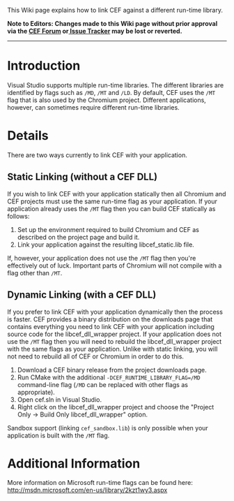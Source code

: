 This Wiki page explains how to link CEF against a different run-time library.

**Note to Editors: Changes made to this Wiki page without prior approval via the [CEF Forum](http://magpcss.org/ceforum/) or[ Issue Tracker](https://bitbucket.org/chromiumembedded/cef/issues?status=new&status=open) may be lost or reverted.**

***
# Introduction

Visual Studio supports multiple run-time libraries. The different libraries are identified by flags such as `/MD`, `/MT` and `/LD`. By default, CEF uses the `/MT` flag that is also used by the Chromium project. Different applications, however, can sometimes require different run-time libraries.

# Details

There are two ways currently to link CEF with your application.

## Static Linking (without a CEF DLL)

If you wish to link CEF with your application statically then all Chromium and CEF projects must use the same run-time flag as your application.  If your application already uses the `/MT` flag then you can build CEF statically as follows:

  1. Set up the environment required to build Chromium and CEF as described on the project page and build it.
  1. Link your application against the resulting libcef\_static.lib file.

If, however, your application does not use the `/MT` flag then you're effectively out of luck. Important parts of Chromium will not compile with a flag other than `/MT`.

## Dynamic Linking (with a CEF DLL)

If you prefer to link CEF with your application dynamically then the process is faster. CEF provides a binary distribution on the downloads page that contains everything you need to link CEF with your application including source code for the libcef\_dll\_wrapper project. If your application does not use the `/MT` flag then you will need to rebuild the libcef\_dll\_wrapper project with the same flags as your application. Unlike with static linking, you will not need to rebuild all of CEF or Chromium in order to do this.

  1. Download a CEF binary release from the project downloads page.
  1. Run CMake with the additional `-DCEF_RUNTIME_LIBRARY_FLAG=/MD` command-line flag (`/MD` can be replaced with other flags as appropriate).
  1. Open cef.sln in Visual Studio.
  1. Right click on the libcef\_dll\_wrapper project and choose the "Project Only -> Build Only libcef\_dll\_wrapper" option.

Sandbox support (linking `cef_sandbox.lib`) is only possible when your application is built with the `/MT` flag.

# Additional Information

More information on Microsoft run-time flags can be found here:
http://msdn.microsoft.com/en-us/library/2kzt1wy3.aspx